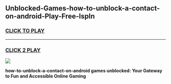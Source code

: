 
## Unblocked-Games-how-to-unblock-a-contact-on-android-Play-Free-lspln
<h3>
<a href="https://premium76.site?title=how-to-unblock-a-contact-on-android&ref=20M">CLICK TO PLAY</a></h3>
<hr>

<h3>
<a href="https://premium76.site?title=how-to-unblock-a-contact-on-android&ref=20M">CLICK 2 PLAY</a>
  
</h3>

<a href="https://premium76.site?title=how-to-unblock-a-contact-on-android&ref=19M"><img src="https://clearcache.store/games.png"></a>


**how-to-unblock-a-contact-on-android games unblocked: Your Gateway to Fun and Accessible Online Gaming**
